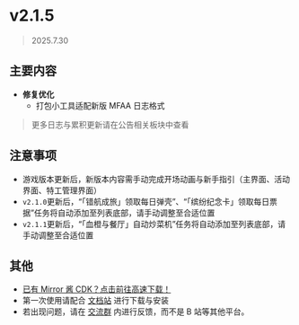 # v2.1.5

> 2025.7.30

## 主要内容

- **修复优化**
  - 打包小工具适配新版 MFAA 日志格式

> 更多日志与累积更新请在公告相关板块中查看

## 注意事项

- 游戏版本更新后，新版本内容需手动完成开场动画与新手指引（主界面、活动界面、特工管理界面）
- `v2.1.0`更新后，“「错航成旅」领取每日弹壳”、“「缤纷纪念卡」领取每日票据”任务将自动添加至列表底部，请手动调整至合适位置
- `v2.1.1`更新后，“「血橙与餐厅」自动炒菜机”任务将自动添加至列表底部，请手动调整至合适位置

## 其他

- [已有 Mirror 酱 CDK？点击前往高速下载！](https://mirrorchyan.com/zh/projects?rid=MNMA&source=mnma-announcement)
- 第一次使用请配合 [文档站](https://docs.codax.site/mnma/) 进行下载与安装
- 若出现问题，请在 [交流群](http://qm.qq.com/cgi-bin/qm/qr?_wv=1027&k=VMC132QhbMDLi5U62MlDRvtCMj9WOXRr&authKey=yJNKO4sQ%2BBFHpBCLSSEvVOAyz%2FPjknNSl70W3ugg2%2BpELnKmEiHamj1emJMWcLwQ&noverify=0&group_code=993245868) 内进行反馈，而不是 B 站等其他平台。
